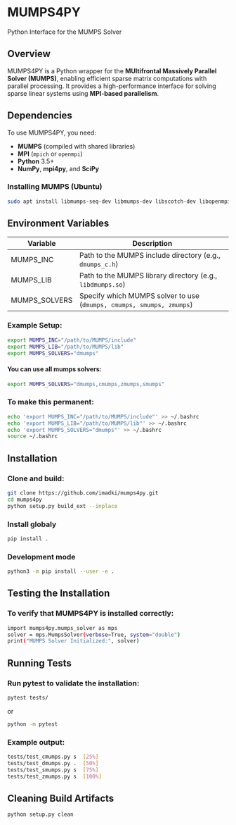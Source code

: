
# MUMPS4PY  
Python Interface for the MUMPS Solver  

## Overview  
MUMPS4PY is a Python wrapper for the **MUltifrontal Massively Parallel Solver (MUMPS)**, enabling efficient sparse matrix computations with parallel processing. It provides a high-performance interface for solving sparse linear systems using **MPI-based parallelism**.  

## Dependencies  
To use MUMPS4PY, you need:  
- **MUMPS** (compiled with shared libraries)  
- **MPI** (`mpich` or `openmpi`)  
- **Python** 3.5+  
- **NumPy**, **mpi4py**, and **SciPy**  

### Installing MUMPS (Ubuntu)  
```bash
sudo apt install libmumps-seq-dev libmumps-dev libscotch-dev libopenmpi-dev
```

## Environment Variables

| Variable       | Description | 
|----------------|------------------------------------------------------------------------|
| MUMPS_INC      | Path to the MUMPS include directory (e.g., ``dmumps_c.h``)             |
| MUMPS_LIB      |  Path to the MUMPS library directory (e.g., ``libdmumps.so``)          |   
| MUMPS_SOLVERS  | Specify which MUMPS solver to use (``dmumps, cmumps, smumps, zmumps``) | 

### Example Setup:

```bash
export MUMPS_INC="/path/to/MUMPS/include"
export MUMPS_LIB="/path/to/MUMPS/lib"
export MUMPS_SOLVERS="dmumps"
```

#### You can use all mumps solvers:

```bash
export MUMPS_SOLVERS="dmumps,cmumps,zmumps,smumps"
```

### To make this permanent:

```bash
echo 'export MUMPS_INC="/path/to/MUMPS/include"' >> ~/.bashrc
echo 'export MUMPS_LIB="/path/to/MUMPS/lib"' >> ~/.bashrc
echo 'export MUMPS_SOLVERS="dmumps"' >> ~/.bashrc
source ~/.bashrc
```
## Installation

### Clone and build:

```bash
git clone https://github.com/imadki/mumps4py.git
cd mumps4py
python setup.py build_ext --inplace

```
### Install globaly

```bash
pip install .
```

### Development mode
```bash
python3 -m pip install --user -e .
```

## Testing the Installation

### To verify that MUMPS4PY is installed correctly:

```bash
import mumps4py.mumps_solver as mps
solver = mps.MumpsSolver(verbose=True, system="double")
print("MUMPS Solver Initialized:", solver)
```

## Running Tests

### Run pytest to validate the installation:

```bash
pytest tests/
```
or
```bash
python -m pytest
```

### Example output:

```bash
tests/test_cmumps.py s  [25%]
tests/test_dmumps.py .  [50%]
tests/test_smumps.py s  [75%]
tests/test_zmumps.py s  [100%]
```

## Cleaning Build Artifacts

```bash
python setup.py clean
```
